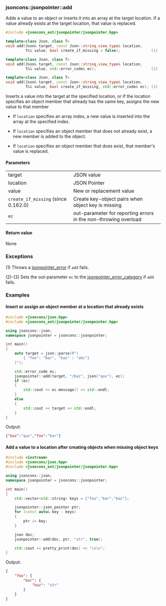 ### jsoncons::jsonpointer::add

Adds a value to an object or inserts it into an array at the target location.
If a value already exists at the target location, that value is replaced.

```c++
#include <jsoncons_ext/jsonpointer/jsonpointer.hpp>

template<class Json, class T>
void add(Json& target, const Json::string_view_type& location, 
         T&& value, bool create_if_missing = false);              (1)

template<class Json, class T>
void add(Json& target, const Json::string_view_type& location, 
         T&& value, std::error_code& ec);                         (2)

template<class Json, class T>
void add(Json& target, const Json::string_view_type& location, 
         T&& value, bool create_if_missing, std::error_code& ec); (3) (since 0.162.0)
```

Inserts a value into the target at the specified location, or if the location specifies an object member that already has the same key, assigns the new value to that member

- If `location` specifies an array index, a new value is inserted into the array at the specified index.

- If `location` specifies an object member that does not already exist, a new member is added to the object.

- If `location` specifies an object member that does exist, that member's value is replaced.

#### Parameters
<table>
  <tr>
    <td>target</td>
    <td>JSON value</td> 
  </tr>
  <tr>
    <td>location</td>
    <td>JSON Pointer</td> 
  </tr>
  <tr>
    <td>value</td>
    <td>New or replacement value</td> 
  </tr>
  <tr>
    <td><code>create_if_missing</code> (since 0.162.0)</td>
    <td>Create key-object pairs when object key is missing</td> 
  </tr>
  <tr>
    <td><code>ec</code></td>
    <td>out-parameter for reporting errors in the non-throwing overload</td> 
  </tr>
</table>

#### Return value

None

### Exceptions

(1) Throws a [jsonpointer_error](jsonpointer_error.md) if `add` fails.
 
(2)-(3) Sets the out-parameter `ec` to the [jsonpointer_error_category](jsonpointer_errc.md) if `add` fails. 
 
### Examples

#### Insert or assign an object member at a location that already exists

```c++
#include <jsoncons/json.hpp>
#include <jsoncons_ext/jsonpointer/jsonpointer.hpp>

using jsoncons::json;
namespace jsonpointer = jsoncons::jsonpointer;

int main()
{
    auto target = json::parse(R"(
        { "foo": "bar", "baz" : "abc"}
    )");

    std::error_code ec;
    jsonpointer::add(target, "/baz", json("qux"), ec);
    if (ec)
    {
        std::cout << ec.message() << std::endl;
    }
    else
    {
        std::cout << target << std::endl;
    }
}
```
Output:
```json
{"baz":"qux","foo":"bar"}
```

#### Add a value to a location after creating objects when missing object keys

```c++
#include <iostream>
#include <jsoncons/json.hpp>
#include <jsoncons_ext/jsonpointer/jsonpointer.hpp>

using jsoncons::json;
namespace jsonpointer = jsoncons::jsonpointer;

int main()
{
    std::vector<std::string> keys = {"foo","bar","baz"};

    jsonpointer::json_pointer ptr;
    for (const auto& key : keys)
    {
        ptr /= key;
    }

    json doc;
    jsonpointer::add(doc, ptr, "str", true);

    std::cout << pretty_print(doc) << "\n\n";
}
```
Output:
```json
{
    "foo": {
        "bar": {
            "baz": "str"
        }
    }
}
```



